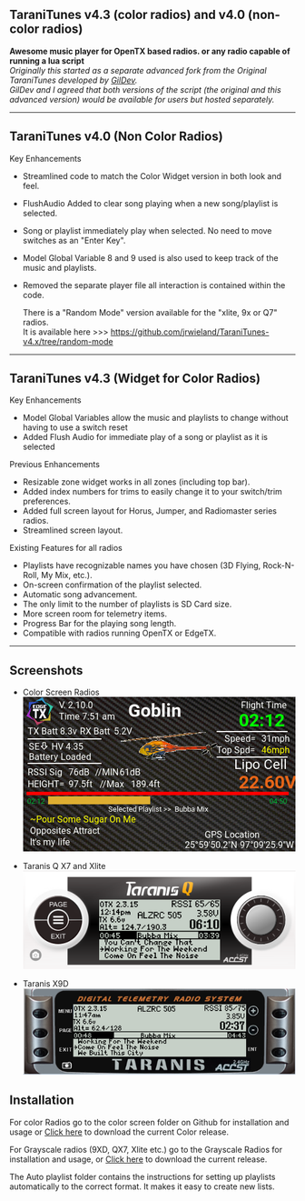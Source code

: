 ## TaraniTunes v4.3 (color radios) and v4.0 (non-color radios)
  
**Awesome music player for OpenTX based radios. or any radio capable of running a lua script**  
*Originally this started as a separate advanced fork from the Original TaraniTunes developed by [GilDev](https://github.com/GilDev).     
GilDev and I agreed that both versions of the script (the original and this advanced version) would be available for users but hosted separately.*

---------------        
     
## TaraniTunes v4.0  (Non Color Radios)  ##
Key Enhancements   
* Streamlined code to match the Color Widget version in both look and feel.    
* FlushAudio Added to clear song playing when a new song/playlist is selected.   
* Song or playlist immediately play when selected.  No need to move switches as an "Enter Key".    
* Model Global Variable 8 and 9 used is also used to keep track of the music and playlists.      
* Removed the separate player file all interaction is contained within the code.   
  
  There is a "Random Mode" version available for the "xlite, 9x or Q7" radios.  
  It is available here >>> https://github.com/jrwieland/TaraniTunes-v4.x/tree/random-mode
----------------

## TaraniTunes v4.3  (Widget for Color Radios)
Key Enhancements 
* Model Global Variables allow the music and playlists to change without having to use a switch reset    
* Added Flush Audio for immediate play of a song or playlist as it is selected   

Previous Enhancements    
* Resizable zone widget works in all zones (including top bar). 
* Added index numbers for trims to easily change it to your switch/trim preferences.  
* Added full screen layout for Horus, Jumper, and Radiomaster series radios.  
* Streamlined screen layout. 
   
Existing Features for all radios  
* Playlists have recognizable names you have chosen (3D Flying, Rock-N-Roll, My Mix, etc.).  
* On-screen confirmation of the playlist selected.  
* Automatic song advancement.  
* The only limit to the number of playlists is SD Card size.  
* More screen room for telemetry items.  
* Progress Bar for the playing song length.  
* Compatible with radios running OpenTX or EdgeTX.  
----------------
## Screenshots  
* Color Screen Radios  
  ![Color Screen Layout](Color%20Screen%20Widget/Screenshots3/Colorscreen.PNG)  
  
* Taranis Q X7 and Xlite  
  ![Taranis QX7](Screenshots/TaraniTunesQX7.PNG) 
  
* Taranis X9D  
  ![Taranis X9D](Screenshots/TaraniTunesX9D.PNG)   

  
## Installation
For color Radios go to the color screen folder on Github for installation and usage or  [Click here](https://github.com/jrwieland/TaraniTunes-v4.x/files/5974030/Color.Installation.zip) to download the current Color release.

For Grayscale radios (9XD, QX7, Xlite etc.) go to the Grayscale Radios for installation and usage, or [Click here](https://github.com/jrwieland/TaraniTunes-v4.x/files/5973891/Grayscale.zip) to download the current release.

The Auto playlist folder contains the instructions for setting up playlists automatically to the correct format.  It makes it easy to create new lists.
